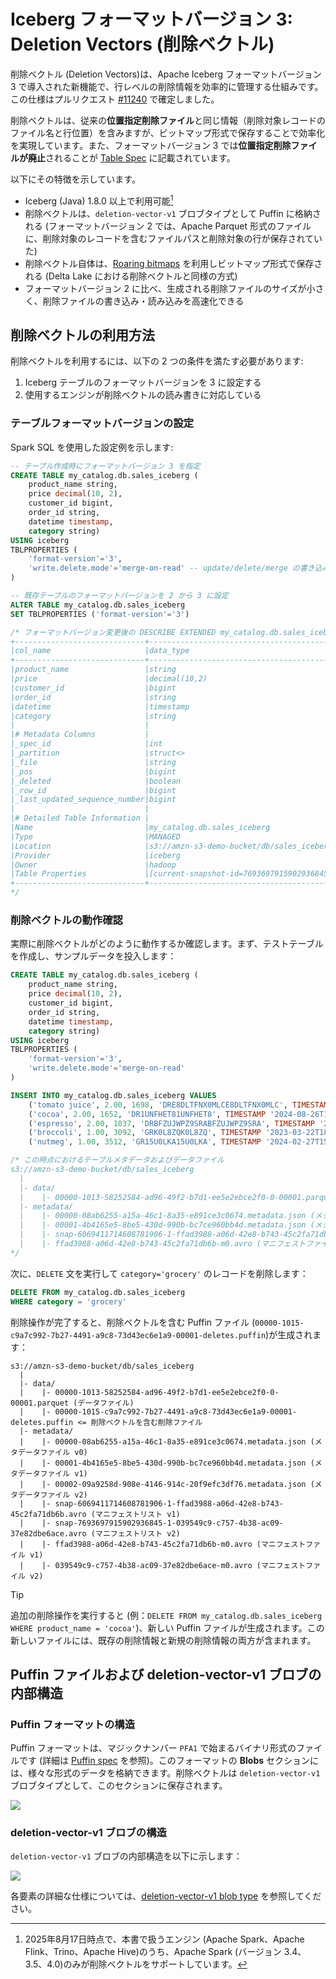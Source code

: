 # Iceberg フォーマットバージョン 3: Deletion Vectors (削除ベクトル)

削除ベクトル (Deletion Vectors)は、Apache Iceberg フォーマットバージョン 3 で導入された新機能で、行レベルの削除情報を効率的に管理する仕組みです。この仕様はプルリクエスト [#11240](https://github.com/apache/iceberg/pull/11240) で確定しました。

削除ベクトルは、従来の**位置指定削除ファイル**と同じ情報（削除対象レコードのファイル名と行位置）を含みますが、ビットマップ形式で保存することで効率化を実現しています。また、フォーマットバージョン 3 では**位置指定削除ファイルが廃止**されることが [Table Spec](https://iceberg.apache.org/spec/#position-delete-files) に記載されています。

以下にその特徴を示しています。

* Iceberg (Java) 1.8.0 以上で利用可能[^engine]
* 削除ベクトルは、`deletion-vector-v1` ブロブタイプとして Puffin に格納される (フォーマットバージョン 2 では、Apache Parquet 形式のファイルに、削除対象のレコードを含むファイルパスと削除対象の行が保存されていた)
* 削除ベクトル自体は、[Roaring bitmaps](https://roaringbitmap.org/) を利用しビットマップ形式で保存される (Delta Lake における削除ベクトルと同様の方式)
* フォーマットバージョン 2 に比べ、生成される削除ファイルのサイズが小さく、削除ファイルの書き込み・読み込みを高速化できる

[^engine]: 2025年8月17日時点で、本書で扱うエンジン (Apache Spark、Apache Flink、Trino、Apache Hive)のうち、Apache Spark (バージョン 3.4、3.5、4.0)のみが削除ベクトルをサポートしています。

## 削除ベクトルの利用方法

削除ベクトルを利用するには、以下の 2 つの条件を満たす必要があります:

1. Iceberg テーブルのフォーマットバージョンを 3 に設定する
2. 使用するエンジンが削除ベクトルの読み書きに対応している

### テーブルフォーマットバージョンの設定

Spark SQL を使用した設定例を示します:

```sql
-- テーブル作成時にフォーマットバージョン 3 を指定
CREATE TABLE my_catalog.db.sales_iceberg (
    product_name string,
    price decimal(10, 2),
    customer_id bigint,
    order_id string,
    datetime timestamp,
    category string)
USING iceberg
TBLPROPERTIES (
    'format-version'='3',
    'write.delete.mode'='merge-on-read' -- update/delete/merge の書き込みモードを MoR にする
)

-- 既存テーブルのフォーマットバージョンを 2 から 3 に設定
ALTER TABLE my_catalog.db.sales_iceberg
SET TBLPROPERTIES ('format-version'='3')

/* フォーマットバージョン変更後の DESCRIBE EXTENDED my_catalog.db.sales_iceberg の出力結果
+-----------------------------+------------------------------------------------------------------------------------------------------------------------------------------------------+-------+
|col_name                     |data_type                                                                                                                                             |comment|
+-----------------------------+------------------------------------------------------------------------------------------------------------------------------------------------------+-------+
|product_name                 |string                                                                                                                                                |NULL   |
|price                        |decimal(10,2)                                                                                                                                         |NULL   |
|customer_id                  |bigint                                                                                                                                                |NULL   |
|order_id                     |string                                                                                                                                                |NULL   |
|datetime                     |timestamp                                                                                                                                             |NULL   |
|category                     |string                                                                                                                                                |NULL   |
|                             |                                                                                                                                                      |       |
|# Metadata Columns           |                                                                                                                                                      |       |
|_spec_id                     |int                                                                                                                                                   |       |
|_partition                   |struct<>                                                                                                                                              |       |
|_file                        |string                                                                                                                                                |       |
|_pos                         |bigint                                                                                                                                                |       |
|_deleted                     |boolean                                                                                                                                               |       |
|_row_id                      |bigint                                                                                                                                                |       |
|_last_updated_sequence_number|bigint                                                                                                                                                |       |
|                             |                                                                                                                                                      |       |
|# Detailed Table Information |                                                                                                                                                      |       |
|Name                         |my_catalog.db.sales_iceberg                                                                                                                           |       |
|Type                         |MANAGED                                                                                                                                               |       |
|Location                     |s3://amzn-s3-demo-bucket/db/sales_iceberg                                                                                                             |       |
|Provider                     |iceberg                                                                                                                                               |       |
|Owner                        |hadoop                                                                                                                                                |       |
|Table Properties             |[current-snapshot-id=7693697915902936845,format=iceberg/parquet,format-version=3,write.delete.mode=merge-on-read,write.parquet.compression-codec=zstd]|       |
+-----------------------------+------------------------------------------------------------------------------------------------------------------------------------------------------+-------+
*/
```

### 削除ベクトルの動作確認

実際に削除ベクトルがどのように動作するか確認します。まず、テストテーブルを作成し、サンプルデータを投入します：

```sql
CREATE TABLE my_catalog.db.sales_iceberg (
    product_name string,
    price decimal(10, 2),
    customer_id bigint,
    order_id string,
    datetime timestamp,
    category string)
USING iceberg
TBLPROPERTIES (
    'format-version'='3',
    'write.delete.mode'='merge-on-read'
)

INSERT INTO my_catalog.db.sales_iceberg VALUES
    ('tomato juice', 2.00, 1698, 'DRE8DLTFNX0MLCE8DLTFNX0MLC', TIMESTAMP '2023-07-18T02:20:58Z', 'drink'),
    ('cocoa', 2.00, 1652, 'DR1UNFHET81UNFHET8', TIMESTAMP '2024-08-26T11:36:48Z', 'drink'),
    ('espresso', 2.00, 1037, 'DRBFZUJWPZ9SRABFZUJWPZ9SRA', TIMESTAMP '2024-04-19T12:17:22Z', 'drink'),
    ('broccoli', 1.00, 3092, 'GRK0L8ZQK0L8ZQ', TIMESTAMP '2023-03-22T18:48:04Z', 'grocery'),
    ('nutmeg', 1.00, 3512, 'GR15U0LKA15U0LKA', TIMESTAMP '2024-02-27T15:13:31Z', 'grocery')

/* この時点におけるテーブルメタデータおよびデータファイル
s3://amzn-s3-demo-bucket/db/sales_iceberg
  | 
  |- data/
  |    |- 00000-1013-58252584-ad96-49f2-b7d1-ee5e2ebce2f0-0-00001.parquet (データファイル)
  |- metadata/
  |    |- 00000-08ab6255-a15a-46c1-8a35-e891ce3c0674.metadata.json (メタデータファイル v0)
  |    |- 00001-4b4165e5-8be5-430d-990b-bc7ce960bb4d.metadata.json (メタデータファイル v1)
  |    |- snap-6069411714608781906-1-ffad3988-a06d-42e8-b743-45c2fa71db6b.avro (マニフェストリスト v1)
  |    |- ffad3988-a06d-42e8-b743-45c2fa71db6b-m0.avro (マニフェストファイル v1)
*/
```

次に、`DELETE` 文を実行して `category='grocery'` のレコードを削除します：

```sql
DELETE FROM my_catalog.db.sales_iceberg
WHERE category = 'grocery'
```

削除操作が完了すると、削除ベクトルを含む Puffin ファイル (`00000-1015-c9a7c992-7b27-4491-a9c8-73d43ec6e1a9-00001-deletes.puffin`)が生成されます：

```
s3://amzn-s3-demo-bucket/db/sales_iceberg
  | 
  |- data/
  |    |- 00000-1013-58252584-ad96-49f2-b7d1-ee5e2ebce2f0-0-00001.parquet (データファイル)
  |    |- 00000-1015-c9a7c992-7b27-4491-a9c8-73d43ec6e1a9-00001-deletes.puffin <= 削除ベクトルを含む削除ファイル
  |- metadata/
  |    |- 00000-08ab6255-a15a-46c1-8a35-e891ce3c0674.metadata.json (メタデータファイル v0)
  |    |- 00001-4b4165e5-8be5-430d-990b-bc7ce960bb4d.metadata.json (メタデータファイル v1)
  |    |- 00002-09a9258d-908e-4146-914c-20f9efc3df76.metadata.json (メタデータファイル v2)
  |    |- snap-6069411714608781906-1-ffad3988-a06d-42e8-b743-45c2fa71db6b.avro (マニフェストリスト v1)
  |    |- snap-7693697915902936845-1-039549c9-c757-4b38-ac09-37e82dbe6ace.avro (マニフェストリスト v2)
  |    |- ffad3988-a06d-42e8-b743-45c2fa71db6b-m0.avro (マニフェストファイル v1)
  |    |- 039549c9-c757-4b38-ac09-37e82dbe6ace-m0.avro (マニフェストファイル v2)
```

> [!TIP]
> 追加の削除操作を実行すると (例：`DELETE FROM my_catalog.db.sales_iceberg WHERE product_name = 'cocoa'`)、新しい Puffin ファイルが生成されます。この新しいファイルには、既存の削除情報と新規の削除情報の両方が含まれます。

## Puffin ファイルおよび deletion-vector-v1 ブロブの内部構造

### Puffin フォーマットの構造

Puffin フォーマットは、マジックナンバー `PFA1` で始まるバイナリ形式のファイルです (詳細は [Puffin spec](https://iceberg.apache.org/puffin-spec/) を参照)。このフォーマットの **Blobs** セクションには、様々な形式のデータを格納できます。削除ベクトルは `deletion-vector-v1` ブロブタイプとして、このセクションに保存されます。

![](./img/3_1.png)

### deletion-vector-v1 ブロブの構造

`deletion-vector-v1` ブロブの内部構造を以下に示します：

![](./img/3_2.png)

各要素の詳細な仕様については、[deletion-vector-v1 blob type](https://iceberg.apache.org/puffin-spec/) を参照してください。
